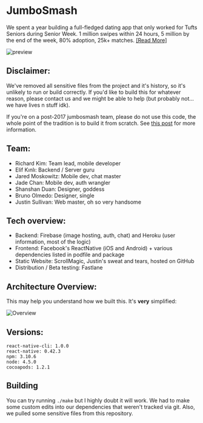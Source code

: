 # JumboSmash

We spent a year building a full-fledged dating app that only worked for Tufts Seniors during Senior Week. 1 million swipes within 24 hours, 5 million by the end of the week, 80% adoption, 25k+ matches.  [\[Read More\]](https://blog.cwrichardkim.com/we-spent-a-year-building-a-dating-app-that-only-lasts-one-week-e6e1a10cedb3)

![preview](http://i.imgur.com/pxyT5iJ.png)

## Disclaimer:
We've removed all sensitive files from the project and it's history, so it's unlikely to run or build correctly.  If you'd like to build this for whatever reason, please contact us and we might be able to help (but probably not... we have lives n stuff idk).

If you're on a post-2017 jumbosmash team, please do not use this code, the whole point of the tradition is to build it from scratch.  See [this post](https://github.com/jumbosmash/tradition) for more information.

## Team:
- Richard Kim: Team lead, mobile developer
- Elif Kınlı: Backend / Server guru
- Jared Moskowitz: Mobile dev, chat master
- Jade Chan: Mobile dev, auth wrangler
- Shanshan Duan: Designer, goddess
- Bruno Olmedo: Designer, single
- Justin Sullivan: Web master, oh so very handsome

## Tech overview:
- Backend: Firebase (image hosting, auth, chat) and Heroku (user information, most of the logic)
- Frontend: Facebook's ReactNative (iOS and Android) + various dependencies listed in podfile and package
- Static Website: ScrollMagic, Justin's sweat and tears, hosted on GitHub
- Distribution / Beta testing: Fastlane

## Architecture Overview:
This may help you understand how we built this.  It's **very** simplified:

![Overview](http://i.imgur.com/O5Xwkhv.png)

## Versions:
```
react-native-cli: 1.0.0
react-native: 0.42.3
npm: 3.10.6
node: 4.5.0
cocoapods: 1.2.1
```

## Building
You can try running `./make` but I highly doubt it will work.  We had to make some custom edits into our dependencies that weren't tracked via git.  Also, we pulled some sensitive files from this repository.
